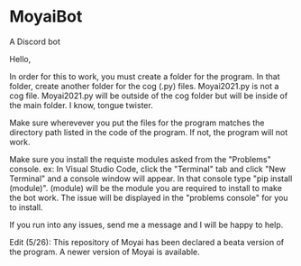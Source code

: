 # MoyaiBot
A Discord bot

Hello, 

In order for this to work, you must create a folder for the program. In that folder, create another folder for the cog (.py) files. Moyai2021.py is not a cog file.
Moyai2021.py will be outside of the cog folder but will be inside of the main folder. I know, tongue twister. 

Make sure wherevever you put the files for the program matches the directory path listed in the code of the program. If not, the program will not work. 

Make sure you install the requiste modules asked from the "Problems" console.
  ex: In Visual Studio Code, click the "Terminal" tab and click "New Terminal" and a console window will appear. In that console type "pip install (module)".
  (module) will be the module you are required to install to make the bot work. The issue will be displayed in the "problems console" for you to install. 
    
If you run into any issues, send me a message and I will be happy to help.

Edit (5/26): This repository of Moyai has been declared a beata version of the program. A newer version of Moyai is available.
    
